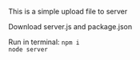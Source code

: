 This is a simple upload file to server

Download server.js and package.json

Run in terminal: 
<code>npm i</code>
<br>
<code>node server</code>
